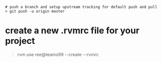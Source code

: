     # push a branch and setup upstream tracking for default push and pull
    > git push -u origin master

# create a new .rvmrc file for your project
> rvm use ree@teams99 --create --rvmrc
